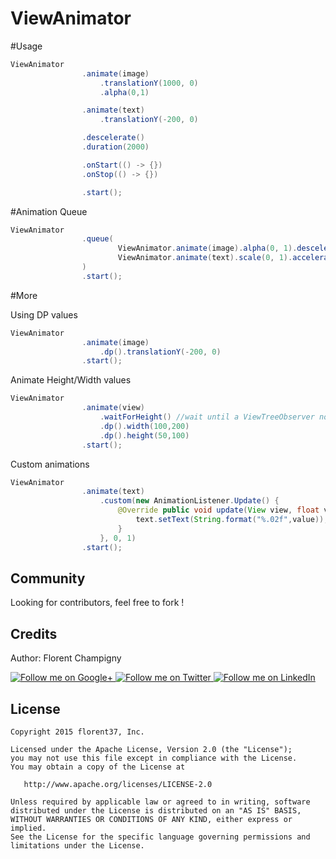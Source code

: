 ViewAnimator
=======

#Usage

```java
ViewAnimator
                .animate(image)
                    .translationY(1000, 0)
                    .alpha(0,1)

                .animate(text)
                    .translationY(-200, 0)

                .descelerate()
                .duration(2000)

                .onStart(() -> {})
                .onStop(() -> {})

                .start();
```

#Animation Queue

```java
ViewAnimator
                .queue(
                        ViewAnimator.animate(image).alpha(0, 1).descelerate().duration(1000),
                        ViewAnimator.animate(text).scale(0, 1).accelerate().duration(300)
                )
                .start();
```

#More

Using DP values
```java
ViewAnimator
                .animate(image)
                    .dp().translationY(-200, 0)
                .start();
```

Animate Height/Width values
```java
ViewAnimator
                .animate(view)
                    .waitForHeight() //wait until a ViewTreeObserver notification
                    .dp().width(100,200)
                    .dp().height(50,100)
                .start();
```

Custom animations
```java
ViewAnimator
                .animate(text)
                    .custom(new AnimationListener.Update() {
                        @Override public void update(View view, float value) {
                            text.setText(String.format("%.02f",value));
                        }
                    }, 0, 1)
                .start();
```

Community
--------

Looking for contributors, feel free to fork !

Credits
-------

Author: Florent Champigny

<a href="https://plus.google.com/+florentchampigny">
  <img alt="Follow me on Google+"
       src="https://raw.githubusercontent.com/florent37/DaVinci/master/mobile/src/main/res/drawable-hdpi/gplus.png" />
</a>
<a href="https://twitter.com/florent_champ">
  <img alt="Follow me on Twitter"
       src="https://raw.githubusercontent.com/florent37/DaVinci/master/mobile/src/main/res/drawable-hdpi/twitter.png" />
</a>
<a href="https://www.linkedin.com/profile/view?id=297860624">
  <img alt="Follow me on LinkedIn"
       src="https://raw.githubusercontent.com/florent37/DaVinci/master/mobile/src/main/res/drawable-hdpi/linkedin.png" />
</a>

License
--------

    Copyright 2015 florent37, Inc.

    Licensed under the Apache License, Version 2.0 (the "License");
    you may not use this file except in compliance with the License.
    You may obtain a copy of the License at

       http://www.apache.org/licenses/LICENSE-2.0

    Unless required by applicable law or agreed to in writing, software
    distributed under the License is distributed on an "AS IS" BASIS,
    WITHOUT WARRANTIES OR CONDITIONS OF ANY KIND, either express or implied.
    See the License for the specific language governing permissions and
    limitations under the License.
